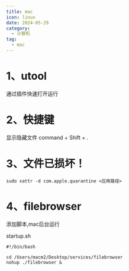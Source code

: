 ```yaml
---
title: mac
icon: linux
date: 2024-05-29
category:
  - 计算机
tag:
  - mac
---
```



<!-- more --> 

# 1、utool

通过插件快速打开运行

# 2、快捷键

显示隐藏文件 command + Shift + .

# 3、文件已损坏！

```
sudo xattr -d com.apple.quarantine <应用路径>
```

# 4、filebrowser

添加脚本,mac后台运行

startup.sh

```
#!/bin/bash

cd /Users/macm2/Desktop/services/filebrowser
nohup ./filebrowser &


```

